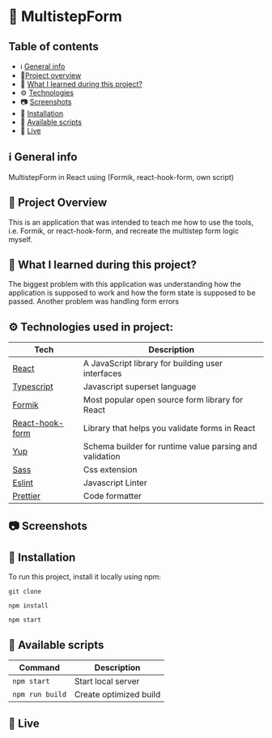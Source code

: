 # 🤖 MultistepForm

## Table of contents

- ℹ️ [General info](#general-info)
- 🎉[Project overview](#project-overview)
- 📖 [What I learned during this project?](#what-i-learned-during-this-project)
- ⚙️ [Technologies](#technologies)
- 📷 [Screenshots](#screenshots)
- 💾 [Installation](#installation)
- 📜 [Available scripts](#available-scripts)
- 🔴 [Live](#live)

## ℹ️ General info

MultistepForm in React using (Formik, react-hook-form, own script)

## 🎉 Project Overview

This is an application that was intended to teach me how to use the tools, i.e. Formik, or react-hook-form, and recreate the multistep form logic myself.

## 📖 What I learned during this project?

The biggest problem with this application was understanding how the application is supposed to work and how the form state is supposed to be passed. Another problem was handling form errors

## ⚙️ Technologies used in project:

| Tech                                           | Description                                             |
| ---------------------------------------------- | ------------------------------------------------------- |
| [React](https://reactjs.org/)                  | A JavaScript library for building user interfaces       |
| [Typescript](https://www.typescriptlang.org/)  | Javascript superset language                            |
| [Formik](https://formik.org)                   | Most popular open source form library for React         |
| [React-hook-form](https://react-hook-form.com) | Library that helps you validate forms in React          |
| [Yup](https://github.com/jquense/yup)          | Schema builder for runtime value parsing and validation |
| [Sass](https://sass-lang.com/)                 | Css extension                                           |
| [Eslint](https://eslint.org/)                  | Javascript Linter                                       |
| [Prettier](https://prettier.io/)               | Code formatter                                          |

## 📷 Screenshots

## 💾 Installation

To run this project, install it locally using npm:

```
git clone

npm install

npm start
```

## 📜 Available scripts

| Command         | Description            |
| --------------- | ---------------------- |
| `npm start`     | Start local server     |
| `npm run build` | Create optimized build |

## 🔴 Live

